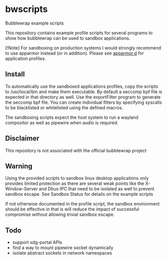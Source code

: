 bwscripts
========
Bubblewrap example scripts

This repository contains example profile scripts for several programs to show how bubblewrap can be used to sandbox applications.

[!Note]
For sandboxing on production systems I would strongly recommend to use apparmor instead (or in addition). Please see [apparmor.d](https://github.com/roddhjav/apparmor.d) for application profiles.


Install
-------

To automatically use the sandboxed applications profiles, copy the scripts to /usr/local/bin and make them executable. By default a seccomp bpf file is expected in that directory as well. Use the exportFilter program to generate the seccomp bpf file. You can create individual filters by specifying syscalls to be blacklisted or whitelisted using the defined macros.

The sandboxing scripts expect the host system to run a wayland compositor as well as pipewire when audio is required. 


Disclaimer
----------

This repository is not associated with the official bubblewrap project


Warning
-------

Using the provided scripts to sandbox linux desktop applications only provides limited protection as there are several weak points like the X-Window-Server and Dbus IPC that need to be isolated as well to prevent sandbox escape. See Sandbox Status for details on the example scripts


If not otherwise documented in the profile script, the sandbox environment should be effective in that is will reduce the impact of successful compromise without allowing trivial sandbox escape.


Todo
----

- support xdg-portal APIs
- find a way to mount pipewire socket dynamically
- isolate abstract sockets in network namespaces
